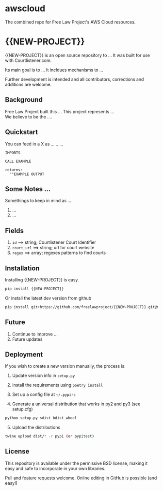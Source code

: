 # awscloud
The combined repo for Free Law Project's AWS Cloud resources.

# {{NEW-PROJECT}}

{{NEW-PROJECT}} is an open source repository to ...
It was built for use with Courtlistener.com.

Its main goal is to ...
It incldues mechanisms to ...

Further development is intended and all contributors, corrections and additions are welcome.

## Background

Free Law Project built this ...  This project represents ...  
We believe to be the ....

## Quickstart

You can feed in a X as ... .. ... 

```
IMPORTS

CALL EXAMPLE

returns:
  ""EXAMPLE OUTPUT
```



## Some Notes ...
Somethings to keep in mind as ....

1. ...
2. ...


## Fields

1. `id` ==> string; Courtlistener Court Identifier
2. `court_url` ==> string; url for court website
3. `regex` ==>  array; regexes patterns to find courts


## Installation

Installing {{NEW-PROJECT}} is easy.

```sh
pip install {{NEW-PROJECT}}
```


Or install the latest dev version from github

```sh
pip install git+https://github.com/freelawproject/{{NEW-PROJECT}}.git@master
```

## Future

1) Continue to improve ...
2) Future updates

## Deployment

If you wish to create a new version manually, the process is:

1. Update version info in `setup.py`

2. Install the requirements using `poetry install`

3. Set up a config file at `~/.pypirc`

4. Generate a universal distribution that works in py2 and py3 (see setup.cfg)

```sh
python setup.py sdist bdist_wheel
```

5. Upload the distributions

```sh
twine upload dist/* -r pypi (or pypitest)
```

## License

This repository is available under the permissive BSD license, making it easy and safe to incorporate in your own libraries.

Pull and feature requests welcome. Online editing in GitHub is possible (and easy!)
